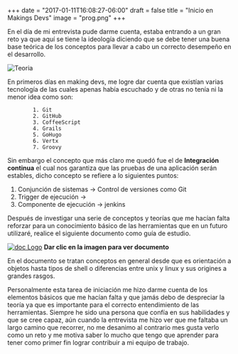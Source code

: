 +++
date = "2017-01-11T16:08:27-06:00"
draft = false
title = "Inicio en Makings Devs"
image = "prog.png"
+++

En el día de mi entrevista pude darme cuenta, estaba entrando a un gran reto ya que aquí se tiene la ideología diciendo que se debe tener una buena base teórica de los conceptos  para llevar a cabo un correcto desempeño en el desarrollo.

![Teoria](/images/teoria.png)

En primeros días en making devs, me logre dar cuenta que existían varias tecnología de las cuales apenas había escuchado y de otras no tenía ni la menor idea como son:
    
            1. Git
            2. GitHub
            3. CoffeeScript
            4. Grails
            5. GoHugo
            6. Vertx
            7. Groovy

Sin embargo el concepto que más claro me quedó fue el de **Integración continua** el cual nos garantiza que las pruebas de una aplicación serán estables, dicho concepto se refiere a lo siguientes puntos:
    

 1. Conjunción de sistemas -> Control de versiones como Git
 2. Trigger de ejecución ->
 3. Componente de ejecución -> jenkins

Después de investigar una serie de conceptos y teorías que me hacían falta reforzar para un conocimiento básico de las herramientas que en un futuro utilizaré, realice el siguiente documento como guía de estudio.


[![doc Logo](/images/doc.png)](https://drive.google.com/open?id=1cnFEzMq8ghtzGYwAAsyEa-O6OOZbdzgKQUw9TMZ7ps4) **Dar clic en la imagen para ver documento**

En el documento se tratan conceptos en general desde que es orientación a objetos hasta tipos de shell o diferencias entre unix y linux y sus origines a grandes rasgos.

Personalmente esta tarea de iniciación me hizo darme cuenta de los elementos básicos que me hacían falta y que jamás debo de despreciar la teoría ya que es importante para el correcto entendimiento de las herramientas.
Siempre he sido una persona que confía en sus habilidades y que se cree capaz, aún cuando la entrevista me hizo ver que me faltaba un largo camino que recorrer, no me desanimo al contrario mes gusta verlo como un reto y me motiva saber lo mucho que tengo que aprender para tener como primer fin lograr contribuir a mi equipo de trabajo.



